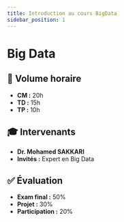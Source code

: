 ```yaml
---
title: Introduction au cours BigData
sidebar_position: 1
---
```


# Big Data

## 📌 Volume horaire
- **CM :** 20h  
- **TD :** 15h  
- **TP :** 10h  

## 🎓 Intervenants
- **Dr. Mohamed SAKKARI**  
- **Invités :** Expert en Big Data  

## ✅ Évaluation
- **Exam final :** 50%  
- **Projet :** 30%  
- **Participation :** 20%  

